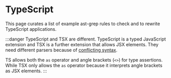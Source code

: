 # TypeScript

This page curates a list of example ast-grep rules to check and to rewrite TypeScript applications.

:::danger TypeScript and TSX are different.
TypeScript is a typed JavaScript extension and TSX is a further extension that allows JSX elements.
They need different parsers because of [conflicting syntax](https://www.typescriptlang.org/docs/handbook/jsx.html#the-as-operator).

TS allows both the `as` operator and angle brackets (`<>`) for type assertions. While TSX only allows the `as` operator because it interprets angle brackets as JSX elements.
:::

<!--@include: ./find-import-file-without-extension.md-->
<!--@include: ./migrate-xstate-v5.md-->
<!--@include: ./no-await-in-promise-all.md-->
<!--@include: ./no-console-except-catch.md-->
<!--@include: ./redundant-usestate-type.md-->